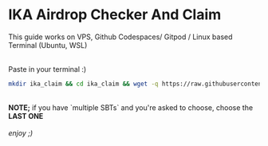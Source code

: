 # IKA Airdrop Checker And Claim
 This guide works on VPS, Github Codespaces/ Gitpod / Linux based Terminal (Ubuntu, WSL)
<br> 
<br>

Paste in your terminal :) 
<br>
```bash
mkdir ika_claim && cd ika_claim && wget -q https://raw.githubusercontent.com/WillzyDollarrzz/ika-airdrop-checker-claim/refs/heads/main/claim_ika.sh && chmod +x claim_ika.sh && ./claim_ika.sh
```

<br>
<b>NOTE;</b> if you have `multiple SBTs` and you're asked to choose, choose the <b>LAST ONE </b>
<br>
<br>
 <i> enjoy ;)</i>










